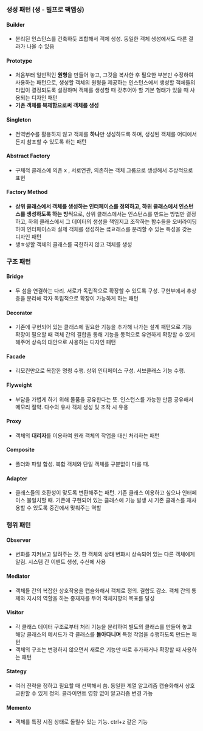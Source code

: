 ### 생성 패턴 (생 - 빌프로 팩앱싱)
#### Builder
- 분리된 인스턴스를 건축하듯 조합해서 객체 생성. 동일한 객체 생성에서도 다른 결과가 나올 수 있음
#### Prototype
- 처음부터 일반적인 **원형**을 만들어 놓고, 그것을 복사한 후 필요한 부분만 수정하여 사용하는 패턴으로, 생성할 객체의 원형을 제공하는 인스턴스에서 생성할 객체들의 타입이 결정되도록 설정하며 객체를 생성할 때 갖추어야 할 기본 형태가 있을 때 사용되는 디자인 패턴
- **기존 객체를 복제함으로써 객체를 생성**
#### Singleton
- 전역변수를 활용하지 않고 객체를 **하나**만 생성하도록 하며, 생성된 객체를 어디에서든지 참조할 수 있도록 하는 패턴
#### Abstract Factory
- 구체적 클래스에 의존 x , 서로연관, 의존하는 객체 그룹으로 생성해서 추상적으로 표현
#### Factory Method
- **상위 클래스에서 객체를 생성하는 인터페이스를 정의하고, 하위 클래스에서 인스턴스를 생성하도록 하는 방식**으로, 상위 클래스에서는 인스턴스를 만드는 방법만 결정하고, 하위 클래스에서 그 데이터의 생성을 책임지고 조작하는 함수들을 오버라이딩하여 인터페이스와 실제 객체를 생성하는 킄ㄹ래스를 분리할 수 있는 특성을 갖는 디자인 패턴
- 생ㅎ성할 객체의 클래스를 국한하지 않고 객체를 생성
### 구조 패턴
#### Bridge
- 두 섬을 연결하는 다리. 서로가 독립적으로 확장할 수 있도록 구성. 구현부에서 추상층을 분리해 각자 독립적으로 확장이 가능하게 하는 패턴
#### Decorator
- 기존에 구현되어 있는 클래스에 필요한 기능을 추가해 나가는 설계 패턴으로 기능 확장이 필요할 때 객체 간의 결합을 통해 기능을 동적으로 유연하게 확장할 수 있게 해주어 상속의 대안으로 사용하는 디자인 패턴
#### Facade
- 리모컨만으로 복잡한 명령 수행. 상위 인터페이스 구성. 서브클래스 기능 수행.
#### Flyweight
- 부담을 가볍게 하기 위해 물품을 공유한다는 뜻. 인스턴스를 가능한 만큼 공유해서 메모리 절약. 다수의 유사 객체 생성 및 조작 시 유용
#### Proxy
- 객체의 **대리자**를 이용하여 원래 객체의 작업을 대신 처리하는 패턴
#### Composite
- 폴더와 파일 합성. 복합 객체와 단일 객체를 구분없이 다룰 때.
#### Adapter
- 클래스들의 호환성이 맞도록 변환해주는 패턴. 기존 클래스 이용하고 싶으나 인터페이스 불일치할 때. 기존에 구현되어 있는 클래스에 기능 발생 시 기존 클래스를 재사용할 수 있도록 중간에서 맞춰주는 역할
### 행위 패턴
#### Observer
- 변화를 지켜보고 알려주는 것. 한 객체의 상태 변화시 상속되어 있는 다른 객체에게 알림. 시스템 간 이벤트 생성, 수신에  사용
#### Mediator
- 객체들 간의 복잡한 상호작용을 캡슐화해서 객체로 정의. 결합도 감소. 객체 간의 통제와 지시의 역할을 하는 중재자를 두어 객체지향의 목표를 달성
#### Visitor
- 각 클래스 데이터 구조로부터 처리 기능을 분리하여 별도의 클래스를 만들어 놓고 해당 클래스의 메서드가 각 클래스를 **돌아다니며** 특정 작업을 수행하도록 만드는 패턴
- 객체의 구조는 변경하지 않으면서 새로은 기능만 따로 추가하거나 확장할 때 사용하는 패턴
#### Stategy
- 여러 전략을 정하고 필요할 때 선택해서 씀. 동일한 계열 알고리즘 캡슐화해서 상호 교환할 수 있게 정의. 클라이언트 영향 없이 알고리즘 변경 가능
#### Memento
- 객체를 특정 시점 상태로 돌릴수 있는 기능. ctrl+z 같은 기능


